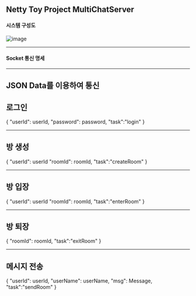 ## Netty Toy Project MultiChatServer


#### 시스템 구성도

![image](https://github.com/LeeYuHwan/MultiChatServerForNetty/assets/66478929/18f65388-0612-40a9-8684-9e3e9c1225ac)

--------------------

#### Socket 통신 명세
--------------------
JSON Data를 이용하여 통신
--------------------
## 로그인
{
"userId": userId,
"password": password,
"task":"login"
}

--------------------
## 방 생성
{
"userId": userId
"roomId": roomId,
"task":"createRoom"
}

--------------------
## 방 입장
{
"userId": userId
"roomId": roomId,
"task":"enterRoom"
}

--------------------
## 방 퇴장
{
"roomId": roomId,
"task":"exitRoom"
}

--------------------
## 메시지 전송
{
"userId": userId,
"userName": userName,
"msg": Message,
"task":"sendRoom"
}
